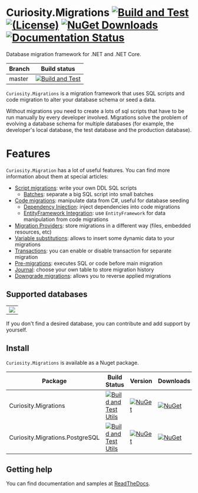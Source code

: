# Curiosity.Migrations [![Build and Test](https://github.com/siisltd/Curiosity.Migrations/actions/workflows/build.yml/badge.svg?branch=master)](https://github.com/siisltd/Curiosity.Migrations/actions/workflows/build.yml) [![(License)](https://img.shields.io/github/license/siisltd/curiosity.migrations.svg)](https://github.com/siisltd/Curiosity.Mirgations/blob/master/LICENSE) [![NuGet Downloads](https://img.shields.io/nuget/dt/Curiosity.Migrations)](https://www.nuget.org/packages/Curiosity.Migrations) [![Documentation Status](https://readthedocs.org/projects/curiosity-migrations/badge/?version=latest)](https://curiosity-migrations.readthedocs.io/)


Database migration framework for .NET and .NET Core.

|Branch|Build status|
|---|---|
|master|[![Build and Test](https://github.com/siisltd/Curiosity.Migrations/actions/workflows/build.yml/badge.svg?branch=master)](https://github.com/siisltd/Curiosity.Migrations/actions/workflows/build.yml)|

`Curiosity.Migrations` is a migration framework that uses SQL scripts and code migration to alter your database schema or seed a data.

Without migrations you need to create a lots of sql scripts that have to be run manually by every developer involved. 
Migrations solve the problem of evolving a database schema for multiple databases (for example, the developer's local database, the test database and the production database). 

# Features

`Curiosity.Migration` has a lot of useful features. You can find more information about them at special articles:

- [Script migrations](https://siisltdmigrations.readthedocs.io/features/script_migration/index.md): write your own DDL SQL scripts
  - [Batches](https://siisltdmigrations.readthedocs.io/features/script_migration/batches.md): separate a big SQL script into small batches 
- [Code migrations](https://siisltdmigrations.readthedocs.io/features/code_migration/index.md): manipulate data from C#, useful for database seeding
  - [Dependency Injection](https://siisltdmigrations.readthedocs.io/features/code_migration/di.md): inject dependencies into code migrations
  - [EntityFramework Integration](https://siisltdmigrations.readthedocs.io/features/code_migration/ef_integration.md): use `EntityFramework` for data manipulation from code migrations
- [Migration Providers](https://siisltdmigrations.readthedocs.io/features/migration_providers.md): store migrations in a different way (files, embedded resources, etc)
- [Variable substitutions](https://siisltdmigrations.readthedocs.io/features/variables.md): allows to insert some dynamic data to your migrations
- [Transactions](https://siisltdmigrations.readthedocs.io/features/transactions.md): you can enable or disable transaction for separate migration
- [Pre-migrations](https://siisltdmigrations.readthedocs.io/features/pre_migrations.md): executes SQL or code before main migration
- [Journal](https://siisltdmigrations.readthedocs.io/features/journal.md): choose your own table to store migration history
- [Downgrade migrations](https://siisltdmigrations.readthedocs.io/features/downgrade.md): allows you to reverse applied migrations

## Supported databases

<table>
  <tbody>
    <tr>
      <td align="center" valign="middle">
          <img src="https://raw.githubusercontent.com/siisltd/Curiosity.Migrations/master/docs/images/postgresql.png">
      </td>
    </tr>
  </tbody>
</table>

If you don't find a desired database, you can contribute and add support by yourself.

## Install

`Curiosity.Migrations` is available as a Nuget package.

| Package | Build Status | Version | Downloads |
|---------|------------|------------|------------|
| Curiosity.Migrations | [![Build and Test Utils](https://github.com/siisltd/Curiosity.Migrations/actions/workflows/build.yml/badge.svg?branch=master)](https://github.com/siisltd/Curiosity.Migrations/actions/workflows/build.yml) | [![NuGet](https://img.shields.io/nuget/v/Curiosity.Migrations.svg)](https://www.nuget.org/packages/Curiosity.Migrations/) | [![NuGet](https://img.shields.io/nuget/dt/Curiosity.Migrations)](https://www.nuget.org/packages/Curiosity.Migrations) |
| Curiosity.Migrations.PostgreSQL | [![Build and Test Utils](https://github.com/siisltd/Curiosity.Migrations/actions/workflows/build.yml/badge.svg?branch=master)](https://github.com/siisltd/Curiosity.Migrations/actions/workflows/build.yml) | [![NuGet](https://img.shields.io/nuget/v/Curiosity.Migrations.PostgreSQL.svg)](https://www.nuget.org/packages/Curiosity.Migrations.PostgreSQL/) | [![NuGet](https://img.shields.io/nuget/dt/Curiosity.Migrations.PostgreSQL)](https://www.nuget.org/packages/Curiosity.Migrations.PostgreSQL) |


## Getting help

You can find documentation and samples at [ReadTheDocs](https://curiosity-migrations.readthedocs.io/).
